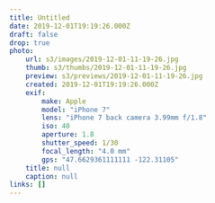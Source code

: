 ```yaml
---
title: Untitled
date: 2019-12-01T19:19:26.000Z
draft: false
drop: true
photo:
    url: s3/images/2019-12-01-11-19-26.jpg
    thumb: s3/thumbs/2019-12-01-11-19-26.jpg
    preview: s3/previews/2019-12-01-11-19-26.jpg
    created: 2019-12-01T19:19:26.000Z
    exif:
        make: Apple
        model: "iPhone 7"
        lens: "iPhone 7 back camera 3.99mm f/1.8"
        iso: 40
        aperture: 1.8
        shutter_speed: 1/30
        focal_length: "4.0 mm"
        gps: "47.6629361111111 -122.31105"
    title: null
    caption: null
links: []
---
```

